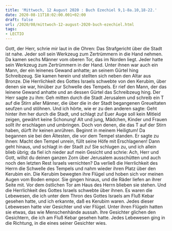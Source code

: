 ```yaml
---
title: 'Mittwoch, 12 August 2020 : Buch Ezechiel 9,1-8a.10,18-22.'
date: 2020-08-11T18:02:00.001+02:00
draft: false
url: /2020/08/mittwoch-12-august-2020-buch-ezechiel.html
tags: 
- LECTIO
---
```


Gott, der Herr, schrie mir laut in die Ohren: Das Strafgericht über die Stadt ist nahe. Jeder soll sein Werkzeug zum Zertrümmern in die Hand nehmen. Da kamen sechs Männer vom oberen Tor, das im Norden liegt. Jeder hatte sein Werkzeug zum Zertrümmern in der Hand. Unter ihnen war auch ein Mann, der ein leinenes Gewand anhatte; an seinem Gürtel hing Schreibzeug. Sie kamen herein und stellten sich neben den Altar aus Bronze. Die Herrlichkeit des Gottes Israels schwebte von den Kerubim, über denen sie war, hinüber zur Schwelle des Tempels. Er rief den Mann, der das leinene Gewand anhatte und an dessen Gürtel das Schreibzeug hing. Der Herr sagte zu ihm: Geh mitten durch die Stadt Jerusalem und schreib ein T auf die Stirn aller Männer, die über die in der Stadt begangenen Greueltaten seufzen und stöhnen. Und ich hörte, wie er zu den anderen sagte: Geht hinter ihm her durch die Stadt, und schlagt zu! Euer Auge soll kein Mitleid zeigen, gewährt keine Schonung! Alt und jung, Mädchen, Kinder und Frauen sollt ihr erschlagen und umbringen. Doch von denen, die das T auf der Stirn haben, dürft ihr keinen anrühren. Beginnt in meinem Heiligtum! Da begannen sie bei den Ältesten, die vor dem Tempel standen. Er sagte zu ihnen: Macht den Tempel unrein, füllt seine Höfe mit Erschlagenen! Dann geht hinaus, und schlagt in der Stadt zu! Sie schlugen zu, und ich allein blieb übrig; da fiel ich nieder auf mein Gesicht und schrie: Ach, Herr und Gott, willst du deinen ganzen Zorn über Jerusalem ausschütten und auch noch den letzten Rest Israels vernichten? Da verließ die Herrlichkeit des Herrn die Schwelle des Tempels und nahm wieder ihren Platz über den Kerubim ein. Die Kerubim bewegten ihre Flügel und hoben sich vor meinen Augen vom Boden empor. Sie gingen hinaus, und die Räder liefen an ihrer Seite mit. Vor dem östlichen Tor am Haus des Herrn blieben sie stehen. Und die Herrlichkeit des Gottes Israels schwebte über ihnen. Es waren die Lebewesen, die ich unter dem Thron des Gottes Israels am Fluß Kebar gesehen hatte, und ich erkannte, daß es Kerubim waren. Jedes dieser Lebewesen hatte vier Gesichter und vier Flügel. Unter ihren Flügeln hatten sie etwas, das wie Menschenhände aussah. Ihre Gesichter glichen den Gesichtern, die ich am Fluß Kebar gesehen hatte. Jedes Lebewesen ging in die Richtung, in die eines seiner Gesichter wies.